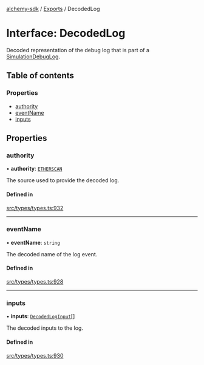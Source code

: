 [alchemy-sdk](../README.md) / [Exports](../modules.md) / DecodedLog

# Interface: DecodedLog

Decoded representation of the debug log that is part of a
[SimulationDebugLog](SimulationDebugLog.md).

## Table of contents

### Properties

- [authority](DecodedLog.md#authority)
- [eventName](DecodedLog.md#eventname)
- [inputs](DecodedLog.md#inputs)

## Properties

### authority

• **authority**: [`ETHERSCAN`](../enums/DecodingAuthority.md#etherscan)

The source used to provide the decoded log.

#### Defined in

[src/types/types.ts:932](https://github.com/alchemyplatform/alchemy-sdk-js/blob/277f926/src/types/types.ts#L932)

___

### eventName

• **eventName**: `string`

The decoded name of the log event.

#### Defined in

[src/types/types.ts:928](https://github.com/alchemyplatform/alchemy-sdk-js/blob/277f926/src/types/types.ts#L928)

___

### inputs

• **inputs**: [`DecodedLogInput`](DecodedLogInput.md)[]

The decoded inputs to the log.

#### Defined in

[src/types/types.ts:930](https://github.com/alchemyplatform/alchemy-sdk-js/blob/277f926/src/types/types.ts#L930)
